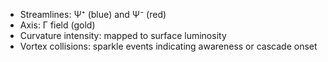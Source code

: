 * Streamlines: Ψ⁺ (blue) and Ψ⁻ (red)
* Axis: Γ field (gold)
* Curvature intensity: mapped to surface luminosity
* Vortex collisions: sparkle events indicating awareness or cascade onset